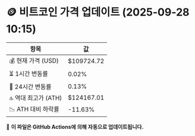 # 🪙 비트코인 가격 업데이트 (2025-09-28 10:15)

| 항목                | 값 |
|--------------------|----------------|
| 💰 현재 가격 (USD) | $109724.72 |
| ⏳ 1시간 변동률    | 0.02% |
| 📆 24시간 변동률   | 0.13% |
| 🔝 역대 최고가 (ATH) | $124167.01 |
| 📉 ATH 대비 하락률 | -11.63% |

🔄 **이 파일은 GitHub Actions에 의해 자동으로 업데이트됩니다.**

